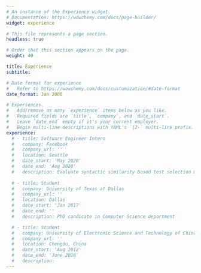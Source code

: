 ```yaml
---
# An instance of the Experience widget.
# Documentation: https://wowchemy.com/docs/page-builder/
widget: experience

# This file represents a page section.
headless: true

# Order that this section appears on the page.
weight: 40

title: Experience
subtitle:

# Date format for experience
#   Refer to https://wowchemy.com/docs/customization/#date-format
date_format: Jan 2006

# Experiences.
#   Add/remove as many `experience` items below as you like.
#   Required fields are `title`, `company`, and `date_start`.
#   Leave `date_end` empty if it's your current employer.
#   Begin multi-line descriptions with YAML's `|2-` multi-line prefix.
experience:
  # - title: Software Engineer Intern
  #   company: Facebook
  #   company_url: ''
  #   location: Seattle
  #   date_start: 'May 2020'
  #   date_end: 'Aug 2020'
  #   description: Evaluate syntactic similarity based test selection model
        
  # - title: Student
  #   company: University of Texas at Dallas
  #   company_url: ''
  #   location: Dallas
  #   date_start: 'Jan 2017'
  #   date_end: ''
  #   description: PhD candicate in Computer Science department

  # - title: Student
  #   company: University of Electronic Science and Technology of China 
  #   company_url: ''
  #   location: Chengdu, China
  #   date_start: 'Aug 2012'
  #   date_end: 'June 2016'
  #   description: 
---
```

